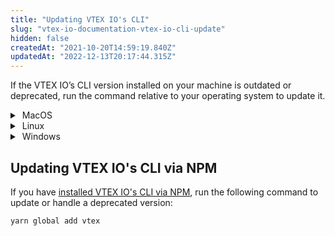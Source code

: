 ```yaml
---
title: "Updating VTEX IO's CLI"
slug: "vtex-io-documentation-vtex-io-cli-update"
hidden: false
createdAt: "2021-10-20T14:59:19.840Z"
updatedAt: "2022-12-13T20:17:44.315Z"
---
```

If the VTEX IO’s CLI version installed on your machine is outdated or deprecated, run the command relative to your operating system to update it.

<details>
  <summary><span class="fa fa-apple">&nbsp;</span>MacOS</summary>
  <br>
  
- Brew

```sh Update
brew upgrade vtex
```

```sh Reinstall
brew unlink vtex
brew install vtex/vtex
```

<br>
</details>

<details>
  <summary><span class="fa fa-linux">&nbsp;</span>Linux</summary>
<br>

- Standalone
  
```sh
vtex autoupdate
```  

> ℹ️ The standalone update is a tarball with a binary that contains its own node.js binary.

<br>
</details>

<details>
  <summary><span class="fa fa-windows">&nbsp;</span>Windows</summary>
<br>

- Standalone.exe

```sh
vtex autoupdate
```

<br>
</details>

## Updating VTEX IO's CLI via NPM

If you have [installed VTEX IO's CLI via NPM](https://developers.vtex.com/vtex-developer-docs/docs/vtex-io-documentation-vtex-io-cli-install), run the following command to update or handle a deprecated version:

```sh
yarn global add vtex
```
